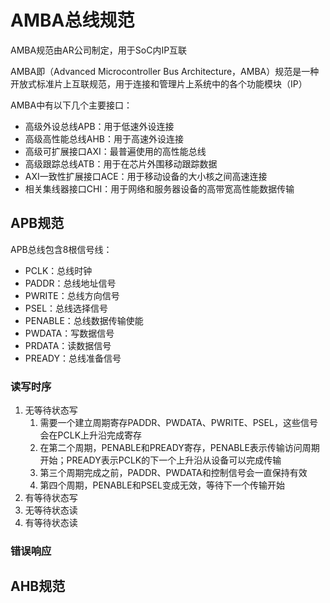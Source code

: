 # AMBA总线规范

AMBA规范由AR公司制定，用于SoC内IP互联

AMBA即（Advanced Microcontroller Bus Architecture，AMBA）规范是一种开放式标准片上互联规范，用于连接和管理片上系统中的各个功能模块（IP）

AMBA中有以下几个主要接口：

* 高级外设总线APB：用于低速外设连接
* 高级高性能总线AHB：用于高速外设连接
* 高级可扩展接口AXI：最普遍使用的高性能总线
* 高级跟踪总线ATB：用于在芯片外围移动跟踪数据
* AXI一致性扩展接口ACE：用于移动设备的大小核之间高速连接
* 相关集线器接口CHI：用于网络和服务器设备的高带宽高性能数据传输

## APB规范

APB总线包含8根信号线：

* PCLK：总线时钟
* PADDR：总线地址信号
* PWRITE：总线方向信号
* PSEL：总线选择信号
* PENABLE：总线数据传输使能
* PWDATA：写数据信号
* PRDATA：读数据信号
* PREADY：总线准备信号

### 读写时序

1. 无等待状态写
    1. 需要一个建立周期寄存PADDR、PWDATA、PWRITE、PSEL，这些信号会在PCLK上升沿完成寄存
    2. 在第二个周期，PENABLE和PREADY寄存，PENABLE表示传输访问周期开始；PREADY表示PCLK的下一个上升沿从设备可以完成传输
    3. 第三个周期完成之前，PADDR、PWDATA和控制信号会一直保持有效
    4. 第四个周期，PENABLE和PSEL变成无效，等待下一个传输开始
2. 有等待状态写
3. 无等待状态读
4. 有等待状态读





### 错误响应









## AHB规范